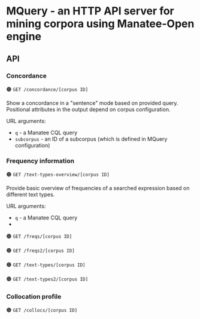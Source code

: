 # MQuery - an HTTP API server for mining corpora using Manatee-Open engine

## API

### Concordance

:orange_circle: `GET /concordance/[corpus ID]`

Show a concordance in a "sentence" mode based on provided query. Positional attributes
in the output depend on corpus configuration.

URL arguments:

* `q` - a Manatee CQL query
* `subcorpus` - an ID of a subcorpus (which is defined in MQuery configuration)

### Frequency information

:orange_circle: `GET /text-types-overview/[corpus ID]`

Provide basic overview of frequencies of a searched expression based on different text types.

URL arguments:

* `q` - a Manatee CQL query
*

:orange_circle: `GET /freqs/[corpus ID]`


:orange_circle: `GET /freqs2/[corpus ID]`


:orange_circle: `GET /text-types/[corpus ID]`


:orange_circle: `GET /text-types2/[corpus ID]`


### Collocation profile

:orange_circle: `GET /collocs/[corpus ID]`



